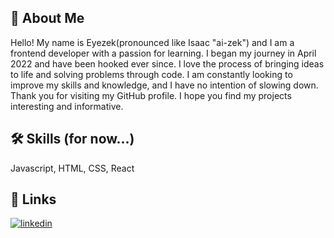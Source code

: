
## 🚀 About Me
Hello! My name is Eyezek(pronounced like Isaac "ai-zek") and I am a frontend developer with a passion for learning. I began my journey in April 2022 and have been hooked ever since. I love the process of bringing ideas to life and solving problems through code. I am constantly looking to improve my skills and knowledge, and I have no intention of slowing down. Thank you for visiting my GitHub profile. I hope you find my projects interesting and informative.


## 🛠 Skills (for now...)
Javascript, HTML, CSS, React


## 🔗 Links
[![linkedin](https://img.shields.io/badge/linkedin-0A66C2?style=for-the-badge&logo=linkedin&logoColor=white)](https://www.linkedin.com/in/eyezek/)


